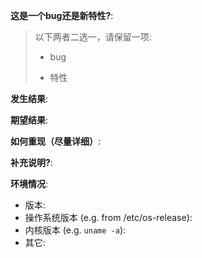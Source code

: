 **这是一个bug还是新特性?**:

> 以下两者二选一，请保留一项: 
>
> - bug
>
> - 特性


**发生结果**:

**期望结果**:

**如何重现（尽量详细）**:

**补充说明?**:

**环境情况**:
- 版本:
- 操作系统版本 (e.g. from /etc/os-release):
- 内核版本 (e.g. `uname -a`):
- 其它:
